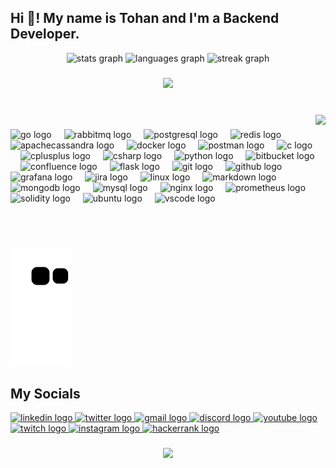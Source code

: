 <h2 align="left">Hi 👋! My name is Tohan and I'm a Backend Developer.</h2>

<div align="center">
  <img src="https://github-readme-stats.vercel.app/api?username=tohanilhan&hide_title=true&hide_rank=false&show_icons=true&include_all_commits=true&count_private=true&disable_animations=false&theme=dracula&locale=en&hide_border=true&order=1" height="150" alt="stats graph"  />
  <img src="https://github-readme-stats.vercel.app/api/top-langs?username=tohanilhan&locale=en&hide_title=true&layout=compact&card_width=320&langs_count=5&theme=dracula&hide_border=true&order=2" height="150" alt="languages graph"  />
  <img src="https://streak-stats.demolab.com?user=tohanilhan&locale=en&mode=weekly&theme=dracula&hide_border=true&border_radius=5&order=3" height="150" alt="streak graph"  />
</div>

###

###

<div align="center">
  <img src="https://www.codewars.com/users/tohanilhan/badges/large"  />
</div>

###

<br clear="both">

<img align="right" height="210" src="https://media.giphy.com/media/v1.Y2lkPTc5MGI3NjExYjFmYTFmYzJjYmE0ZmJkZDBkOGNhNGI3OWMzMDc4Y2QxOGE2OTY2NSZlcD12MV9pbnRlcm5hbF9naWZzX2dpZklkJmN0PWc/ule4vhcY1xEKQ/giphy.gif"  />

###

<div align="left">
  <img src="https://cdn.simpleicons.org/go/00ADD8" height="50" alt="go logo"  />
  <img width="12" />
  <img src="https://cdn.simpleicons.org/rabbitmq/FF6600" height="50" alt="rabbitmq logo"  />
  <img width="12" />
  <img src="https://cdn.simpleicons.org/postgresql/4169E1" height="50" alt="postgresql logo"  />
  <img width="12" />
  <img src="https://cdn.simpleicons.org/redis/DC382D" height="50" alt="redis logo"  />
  <img width="12" />
  <img src="https://cdn.simpleicons.org/apachecassandra/1287B1" height="50" alt="apachecassandra logo"  />
  <img width="12" />
  <img src="https://cdn.simpleicons.org/docker/2496ED" height="50" alt="docker logo"  />
  <img width="12" />
  <img src="https://cdn.simpleicons.org/postman/FF6C37" height="50" alt="postman logo"  />
  <img width="12" />
  <img src="https://cdn.simpleicons.org/c/A8B9CC" height="50" alt="c logo"  />
  <img width="12" />
  <img src="https://cdn.simpleicons.org/c++/00599C" height="50" alt="cplusplus logo"  />
  <img width="12" />
  <img src="https://cdn.jsdelivr.net/gh/devicons/devicon/icons/csharp/csharp-original.svg" height="50" alt="csharp logo"  />
  <img width="12" />
  <img src="https://cdn.jsdelivr.net/gh/devicons/devicon/icons/python/python-original.svg" height="50" alt="python logo"  />
  <img width="12" />
  <img src="https://cdn.jsdelivr.net/gh/devicons/devicon/icons/bitbucket/bitbucket-original.svg" height="50" alt="bitbucket logo"  />
  <img width="12" />
  <img src="https://cdn.jsdelivr.net/gh/devicons/devicon/icons/confluence/confluence-original.svg" height="50" alt="confluence logo"  />
  <img width="12" />
  <img src="https://cdn.jsdelivr.net/gh/devicons/devicon/icons/flask/flask-original.svg" height="50" alt="flask logo"  />
  <img width="12" />
  <img src="https://cdn.jsdelivr.net/gh/devicons/devicon/icons/git/git-original.svg" height="50" alt="git logo"  />
  <img width="12" />
  <img src="https://cdn.jsdelivr.net/gh/devicons/devicon/icons/github/github-original.svg" height="50" alt="github logo"  />
  <img width="12" />
  <img src="https://cdn.jsdelivr.net/gh/devicons/devicon/icons/grafana/grafana-original.svg" height="50" alt="grafana logo"  />
  <img width="12" />
  <img src="https://cdn.jsdelivr.net/gh/devicons/devicon/icons/jira/jira-original.svg" height="50" alt="jira logo"  />
  <img width="12" />
  <img src="https://cdn.jsdelivr.net/gh/devicons/devicon/icons/linux/linux-original.svg" height="50" alt="linux logo"  />
  <img width="12" />
  <img src="https://cdn.jsdelivr.net/gh/devicons/devicon/icons/markdown/markdown-original.svg" height="50" alt="markdown logo"  />
  <img width="12" />
  <img src="https://cdn.jsdelivr.net/gh/devicons/devicon/icons/mongodb/mongodb-original.svg" height="50" alt="mongodb logo"  />
  <img width="12" />
  <img src="https://cdn.jsdelivr.net/gh/devicons/devicon/icons/mysql/mysql-original.svg" height="50" alt="mysql logo"  />
  <img width="12" />
  <img src="https://cdn.jsdelivr.net/gh/devicons/devicon/icons/nginx/nginx-original.svg" height="50" alt="nginx logo"  />
  <img width="12" />
  <img src="https://cdn.jsdelivr.net/gh/devicons/devicon/icons/prometheus/prometheus-original.svg" height="50" alt="prometheus logo"  />
  <img width="12" />
  <img src="https://cdn.jsdelivr.net/gh/devicons/devicon/icons/solidity/solidity-original.svg" height="50" alt="solidity logo"  />
  <img width="12" />
  <img src="https://cdn.jsdelivr.net/gh/devicons/devicon/icons/ubuntu/ubuntu-plain.svg" height="50" alt="ubuntu logo"  />
  <img width="12" />
  <img src="https://cdn.jsdelivr.net/gh/devicons/devicon/icons/vscode/vscode-original.svg" height="50" alt="vscode logo"  />
</div>

###

<br clear="both">

<img src="https://github.com/tohanilhan/tohanilhan/blob/output/github-contribution-grid-snake.svg" alt="Snake animation" />



## My Socials



<div align="left">
  <a href="https://www.linkedin.com/in/tohanilhan/" target="_blank">
    <img src="https://raw.githubusercontent.com/maurodesouza/profile-readme-generator/master/src/assets/icons/social/linkedin/default.svg" width="62" height="50" alt="linkedin logo"  />
  </a>
  <a href="https://twitter.com/tohanilhan" target="_blank">
    <img src="https://raw.githubusercontent.com/maurodesouza/profile-readme-generator/master/src/assets/icons/social/twitter/default.svg" width="62" height="50" alt="twitter logo"  />
  </a>
  <a href="https://mail.google.com/mail/u/?authuser=tohanilhan@gmail.com" target="_blank">
    <img src="https://raw.githubusercontent.com/maurodesouza/profile-readme-generator/master/src/assets/icons/social/gmail/default.svg" width="62" height="50" alt="gmail logo"  />
  </a>
  <a href="https://discordapp.com/users/4930" target="_blank">
    <img src="https://raw.githubusercontent.com/maurodesouza/profile-readme-generator/master/src/assets/icons/social/discord/default.svg" width="62" height="50" alt="discord logo"  />
  </a>
  <a href="https://www.youtube.com/channel/UCy__B9aYfsgF52iRrqOXWUQ" target="_blank">
    <img src="https://raw.githubusercontent.com/maurodesouza/profile-readme-generator/master/src/assets/icons/social/youtube/default.svg" width="62" height="50" alt="youtube logo"  />
  </a>
  <a href="https://www.twitch.tv/tohantv" target="_blank">
    <img src="https://raw.githubusercontent.com/maurodesouza/profile-readme-generator/master/src/assets/icons/social/twitch/default.svg" width="62" height="50" alt="twitch logo"  />
  </a>
  <a href="https://www.instagram.com/tohanilhan" target="_blank">
    <img src="https://raw.githubusercontent.com/maurodesouza/profile-readme-generator/master/src/assets/icons/social/instagram/default.svg" width="62" height="50" alt="instagram logo"  />
  </a>
  <a href="https://www.hackerrank.com/atahantohan" target="_blank">
    <img src="https://raw.githubusercontent.com/maurodesouza/profile-readme-generator/master/src/assets/icons/social/hackerrank/default.svg" width="62" height="50" alt="hackerrank logo"  />
  </a>
</div>

###


###

<div align="center">
  <img src="https://profile-counter.glitch.me/tohanilhan/count.svg?"  />
</div>


###
